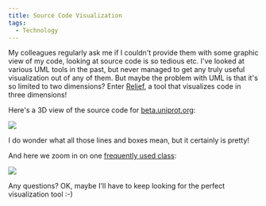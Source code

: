 ```yaml
---
title: Source Code Visualization
tags:
  - Technology
---
```


My colleagues regularly ask me if I couldn't provide them with some graphic view of my code, looking at source code is so tedious etc. I've looked at various UML tools in the past, but never managed to get any truly useful visualization out of any of them. But maybe the problem with UML is that it's so limited to two dimensions? Enter [Relief](https://web.archive.org/web/20120507193800/http://www.workingfrog.org/), a tool that visualizes code in three dimensions!

Here's a 3D view of the source code for [beta.uniprot.org](http://beta.uniprot.org/):

![](1.png)

I do wonder what all those lines and boxes mean, but it certainly is pretty!

And here we zoom in on one [frequently used class](http://dev.isb-sib.ch/projects/expasy4j/api/org/expasy/uniprot/models/Entry.html):

![](2.png)

Any questions? OK, maybe I'll have to keep looking for the perfect visualization tool :-)
